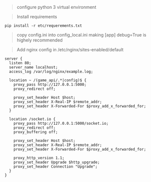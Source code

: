 > configure python 3 virtual environment  

> Install requirements

```
pip install -r etc/requerements.txt
```

> copy config.ini into config_local.ini
> making [app] debug=True is highely recommended  

> Add nginx config in /etc/nginx/sites-enabled/default

```
server {
  listen 80;
  server_name localhost;
  access_log /var/log/nginx/example.log;

  location ~ /(game_api/.*|config)$ {
    proxy_pass http://127.0.0.1:5000;
    proxy_redirect off;

    proxy_set_header Host $host;
    proxy_set_header X-Real-IP $remote_addr;
    proxy_set_header X-Forwarded-For $proxy_add_x_forwarded_for;
  }

  location /socket.io {
    proxy_pass http://127.0.0.1:5000/socket.io;
    proxy_redirect off;
    proxy_buffering off;

    proxy_set_header Host $host;
    proxy_set_header X-Real-IP $remote_addr;
    proxy_set_header X-Forwarded-For $proxy_add_x_forwarded_for;

    proxy_http_version 1.1;
    proxy_set_header Upgrade $http_upgrade;
    proxy_set_header Connection "Upgrade";
  }
}
```
